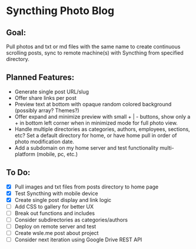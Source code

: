 # Syncthing Photo Blog

## Goal:
Pull photos and txt or md files with the same name to create continuous scrolling posts, sync to remote machine(s) with Syncthing from specified directory.

## Planned Features:

* Generate single post URL/slug
* Offer share links per post
* Preview text at bottom with opaque random colored background (possibly array? Themes?)
* Offer expand and minimize preview with small + | - buttons, show only a + in bottom left corner when in minimized mode for full photo view.
* Handle multiple directories as categories, authors, employees, sections, etc? Set a default directory for home, or have home pull in order of photo modification date.
* Add a subdomain on my home server and test functionality multi-platform (mobile, pc, etc.)

## To Do:

- [x] Pull images and txt files from posts directory to home page
- [x] Test Syncthing with mobile device
- [x] Create single post display and link logic
- [ ] Add CSS to gallery for better UX
- [ ] Break out functions and includes
- [ ] Consider subdirectories as categories/authors
- [ ] Deploy on remote server and test
- [ ] Create wsle.me post about project
- [ ] Consider next iteration using Google Drive REST API
